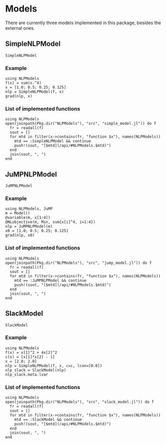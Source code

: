 # Models

There are currently three models implemented in this package, besides the
external ones.

## SimpleNLPModel

```@docs
SimpleNLPModel
```

### Example

```@example
using NLPModels
f(x) = sum(x.^4)
x = [1.0; 0.5; 0.25; 0.125]
nlp = SimpleNLPModel(f, x)
grad(nlp, x)
```

### List of implemented functions

```@eval
using NLPModels
open(joinpath(Pkg.dir("NLPModels"), "src", "simple_model.jl")) do f
  fr = readall(f)
  sout = []
  for mtd in filter(x->contains(fr, "function $x"), names(NLPModels))
    mtd == :SimpleNLPModel && continue
    push!(sout, "[$mtd](/api/#NLPModels.$mtd)")
  end
  join(sout, ", ")
end
```

## JuMPNLPModel

```@docs
JuMPNLPModel
```

### Example

```@example
using NLPModels, JuMP
m = Model()
@variable(m, x[1:4])
@NLobjective(m, Min, sum{x[i]^4, i=1:4})
nlp = JuMPNLPModel(m)
x0 = [1.0; 0.5; 0.25; 0.125]
grad(nlp, x0)
```

### List of implemented functions

```@eval
using NLPModels
open(joinpath(Pkg.dir("NLPModels"), "src", "jump_model.jl")) do f
  fr = readall(f)
  sout = []
  for mtd in filter(x->contains(fr, "function $x"), names(NLPModels))
    mtd == :JuMPNLPModel && continue
    push!(sout, "[$mtd](/api/#NLPModels.$mtd)")
  end
  join(sout, ", ")
end
```

## SlackModel

```@docs
SlackModel
```

### Example

```@example
using NLPModels
f(x) = x[1]^2 + 4x[2]^2
c(x) = [x[1]*x[2] - 1]
x = [2.0; 2.0]
nlp = SimpleNLPModel(f, x, c=c, lcon=[0.0])
nlp_slack = SlackModel(nlp)
nlp_slack.meta.lvar
```

### List of implemented functions

```@eval
using NLPModels
open(joinpath(Pkg.dir("NLPModels"), "src", "slack_model.jl")) do f
  fr = readall(f)
  sout = []
  for mtd in filter(x->contains(fr, "function $x"), names(NLPModels))
    mtd == :SlackModel && continue
    push!(sout, "[$mtd](/api/#NLPModels.$mtd)")
  end
  join(sout, ", ")
end
```
